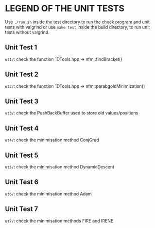 # LEGEND OF THE UNIT TESTS

Use `./run.sh` inside the test directory to run the check program and unit tests
with valgrind or use `make test` inside the build directory, to run unit tests without valgrind.


## Unit Test 1

`ut1/`: check the function 1DTools.hpp -> nfm::findBracket()


## Unit Test 2

`ut2/`: check the function 1DTools.hpp -> nfm::parabgoldMinimization()


## Unit Test 3

`ut3/`: check the PushBackBuffer used to store old values/positions


## Unit Test 4

`ut4/`: check the minimisation method ConjGrad


## Unit Test 5

`ut5/`: check the minimisation method DynamicDescent


## Unit Test 6

`ut6/`: check the minimisation method Adam


## Unit Test 7

`ut7/`: check the minimisation methods FIRE and IRENE

